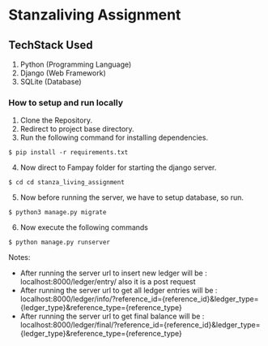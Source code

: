 # Stanzaliving Assignment

## TechStack Used
1. Python (Programming Language)
2. Django (Web Framework)
3. SQLite (Database)


### How to setup and run locally
  1. Clone the Repository.
  2. Redirect to project base directory.
  3. Run the following command for installing dependencies.

    $ pip install -r requirements.txt

  4. Now direct to Fampay folder for starting the django server.

    $ cd cd stanza_living_assignment

  5. Now before running the server, we have to setup database, so run.
 
    $ python3 manage.py migrate
   
  6. Now execute the following commands

    $ python manage.py runserver


Notes:
- After running the server url to insert new ledger will be : localhost:8000/ledger/entry/ also it is a post request
- After running the server url to get all ledger entries will be : localhost:8000/ledger/info/?reference_id={reference_id}&ledger_type={ledger_type}&reference_type={reference_type}
- After running the server url to get final balance will be : localhost:8000/ledger/final/?reference_id={reference_id}&ledger_type={ledger_type}&reference_type={reference_type}


